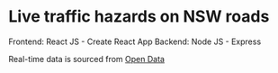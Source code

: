 # Live traffic hazards on NSW roads

Frontend: React JS - Create React App
Backend: Node JS - Express

Real-time data is sourced from [Open Data](opendata.transport.nsw.gov.au)
